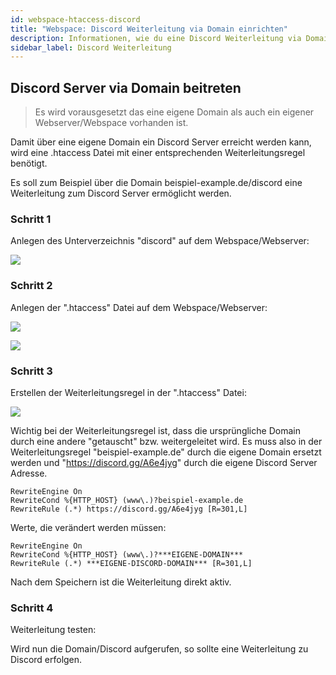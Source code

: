 ```yaml
---
id: webspace-htaccess-discord
title: "Webspace: Discord Weiterleitung via Domain einrichten"
description: Informationen, wie du eine Discord Weiterleitung via Domain bei deinem Webspace von ZAP-Hosting einrichten kannst - ZAP-Hosting.com Dokumentation
sidebar_label: Discord Weiterleitung
---
```


## Discord Server via Domain beitreten

>Es wird vorausgesetzt das eine eigene Domain als auch ein eigener Webserver/Webspace vorhanden ist. 

Damit über eine eigene Domain ein Discord Server erreicht werden kann, wird eine .htaccess Datei mit einer entsprechenden Weiterleitungsregel benötigt. 

Es soll zum Beispiel über die Domain beispiel-example.de/discord eine Weiterleitung zum Discord Server ermöglicht werden. 

### Schritt 1
Anlegen des Unterverzeichnis "discord" auf dem Webspace/Webserver: 

![](https://user-images.githubusercontent.com/61953937/168206898-35423959-dbde-4dc1-afbf-13d366201a44.png)

### Schritt 2
Anlegen der ".htaccess" Datei auf dem Webspace/Webserver: 

![](https://user-images.githubusercontent.com/61953937/168206912-705bc4e8-c1a8-4523-87a8-62a1a3b59802.png)

![](https://user-images.githubusercontent.com/61953937/168206923-59fcc59a-ae79-447f-962f-9e7a3f8062eb.png)

### Schritt 3
Erstellen der Weiterleitungsregel in der ".htaccess" Datei:

![](https://user-images.githubusercontent.com/61953937/168206933-f9ac7d75-420a-4760-99e3-77d1493fba42.png)

Wichtig bei der Weiterleitungsregel ist, dass die ursprüngliche Domain durch eine andere "getauscht" bzw. weitergeleitet wird. 
Es muss also in der Weiterleitungsregel "beispiel-example.de" durch die eigene Domain ersetzt werden und "https://discord.gg/A6e4jyg" durch die eigene Discord Server Adresse. 

```
RewriteEngine On
RewriteCond %{HTTP_HOST} (www\.)?beispiel-example.de
RewriteRule (.*) https://discord.gg/A6e4jyg [R=301,L]

```
Werte, die verändert werden müssen: 

```
RewriteEngine On
RewriteCond %{HTTP_HOST} (www\.)?***EIGENE-DOMAIN***
RewriteRule (.*) ***EIGENE-DISCORD-DOMAIN*** [R=301,L]
```
Nach dem Speichern ist die Weiterleitung direkt aktiv.

### Schritt 4
Weiterleitung testen:

Wird nun die Domain/Discord aufgerufen, so sollte eine Weiterleitung zu Discord erfolgen. 
